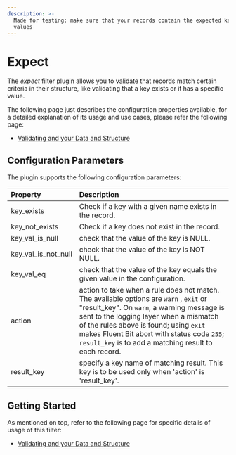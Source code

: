 ```yaml
---
description: >-
  Made for testing: make sure that your records contain the expected key and
  values
---
```


# Expect

The _expect_ filter plugin allows you to validate that records match certain criteria in their structure, like validating that a key exists or it has a specific value.

The following page just describes the configuration properties available, for a detailed explanation of its usage and use cases, please refer the following page:

* [Validating and your Data and Structure](../../local-testing/validating-your-data-and-structure.md)

## Configuration Parameters

The plugin supports the following configuration parameters:

| Property | Description |
| :--- | :--- |
| key\_exists | Check if a key with a given name exists in the record. |
| key\_not\_exists | Check if a key does not exist in the record. |
| key\_val\_is\_null | check that the value of the key is NULL. |
| key\_val\_is\_not\_null | check that the value of the key is NOT NULL. |
| key\_val\_eq | check that the value of the key equals the given value in the configuration. |
| action | action to take when a rule does not match. The available options are  `warn` , `exit` or "result_key". On `warn`, a warning message is sent to the logging layer when a mismatch of the rules above is found; using `exit` makes Fluent Bit abort with status code `255`; `result_key` is to add a matching result to each record. |
| result\_key | specify a key name of matching result. This key is to be used only when 'action' is 'result_key'.|

## Getting Started

As mentioned on top, refer to the following page for specific details of usage of this filter:

* [Validating and your Data and Structure](../../local-testing/validating-your-data-and-structure.md)

